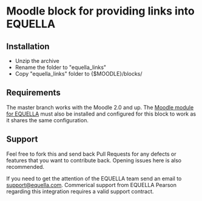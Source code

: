 Moodle block for providing links into EQUELLA 
=============

Installation
------------
- Unzip the archive
- Rename the folder to "equella_links"
- Copy "equella_links" folder to {$MOODLE}/blocks/ 

Requirements
------------

The master branch works with the Moodle 2.0 and up.  The [Moodle module for EQUELLA](https://github.com/equella/moodle-module) must also be installed and configured for this block to work as it shares the same configuration.

Support
-------

Feel free to fork this and send back Pull Requests for any defects or features that you want to contribute back.  Opening issues here is also recommended.

If you need to get the attention of the EQUELLA team send an email to support@equella.com.  Commerical support from EQUELLA Pearson regarding this integration requires a valid support contract.
